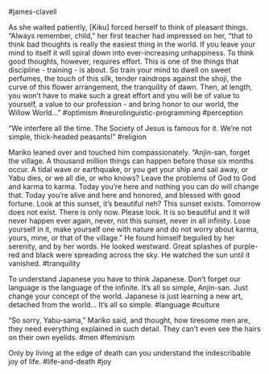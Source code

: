 #james-clavell


As she waited patiently, \[Kiku\] forced herself to think of pleasant things. “Always remember, child,” her first teacher had impressed on her, “that to think bad thoughts is really the easiest thing in the world. If you leave your mind to itself it will spiral down into ever-increasing unhappiness. To think good thoughts, however, requires effort. This is one of the things that discipline - training - is about. So train your mind to dwell on sweet perfumes, the touch of this silk, tender raindrops against the shoji, the curve of this flower arrangement, the tranquility of dawn. Then, at length, you won’t have to make such a great effort and you will be of value to yourself, a value to our profession - and bring honor to our world, the Willow World…”
#optimism #neurolinguistic-programming #perception

“We interfere all the time. The Society of Jesus is famous for it. We’re not simple, thick-headed peasants!”
#religion

Mariko leaned over and touched him compassionately. “Anjin-san, forget the village. A thousand million things can happen before those six months occur. A tidal wave or earthquake, or you get your ship and sail away, or Yabu dies, or we all die, or who knows? Leave the problems of God to God and karma to karma. Today you’re here and nothing you can do will change that. Today you’re alive and here and honored, and blessed with good fortune. Look at this sunset, it’s beautiful neh? This sunset exists. Tomorrow does not exist. There is only now. Please look. It is so beautiful and it will never happen ever again, never, not this sunset, never in all infinity. Lose yourself in it, make yourself one with nature and do not worry about karma, yours, mine, or that of the village.”
He found himself beguiled by her serenity, and by her words. He looked westward. Great splashes of purple-red and black were spreading across the sky. 
He watched the sun until it vanished. 
#tranquility

To understand Japanese you have to think Japanese. Don’t forget our language is the language of the infinite. It’s all so simple, Anjin-san. Just change your concept of the world. Japanese is just learning a new art, detached from the world… It’s all so simple. 
#language #culture

“So sorry, Yabu-sama,” Mariko said, and thought, how tiresome men are, they need everything explained in such detail. They can’t even see the hairs on their own eyelids. 
#men  #feminism 

Only by living at the edge of death can you understand the indescribable joy of life.
#life-and-death #joy